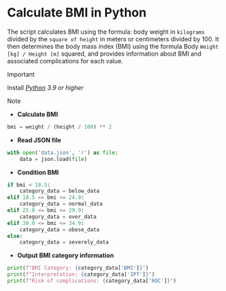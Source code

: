 # Calculate BMI in Python

The script calculates BMI using the formula: body weight in `kilograms` divided by the `square of height` in meters or centimeters divided by 100. It then determines the body mass index (BMI) using the formula Body `Weight [kg] / Height [m]` squared, and provides information about BMI and associated complications for each value.

> [!IMPORTANT]
> Install *[Python](https://www.python.org/) 3.9 or higher*

> [!NOTE]
> - **Calculate BMI**
> ```py
> bmi = weight / (height / 100) ** 2
> ```

- **Read JSON file**
```py
with open('data.json', 'r') as file:
    data = json.load(file)
```

- **Condition BMI**
```py
if bmi < 18.5:
    category_data = below_data
elif 18.5 <= bmi <= 24.9:
    category_data = normal_data
elif 25.0 <= bmi <= 29.9:
    category_data = over_data
elif 30.0 <= bmi <= 34.9:
    category_data = obese_data
else:
    category_data = severely_data
```

- **Output BMI category information**
```py
print(f"BMI Category: {category_data['BMI']}")
print(f"Interpretation: {category_data['IPT']}")
print(f"Risk of complications: {category_data['ROC']}")

```
